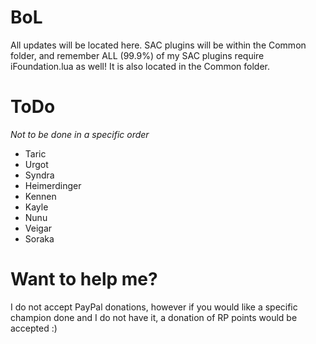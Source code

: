 BoL
===

All updates will be located here. SAC plugins will be within the Common folder, and remember ALL (99.9%) of my SAC plugins 
require iFoundation.lua as well! It is also located in the Common folder. 


ToDo
===

*Not to be done in a specific order* 

- Taric 
- Urgot
- Syndra
- Heimerdinger
- Kennen
- Kayle 
- Nunu
- Veigar
- Soraka 

Want to help me?
===

I do not accept PayPal donations, however if you would like a specific champion done and I do not have it, a donation of RP 
points would be accepted :) 



